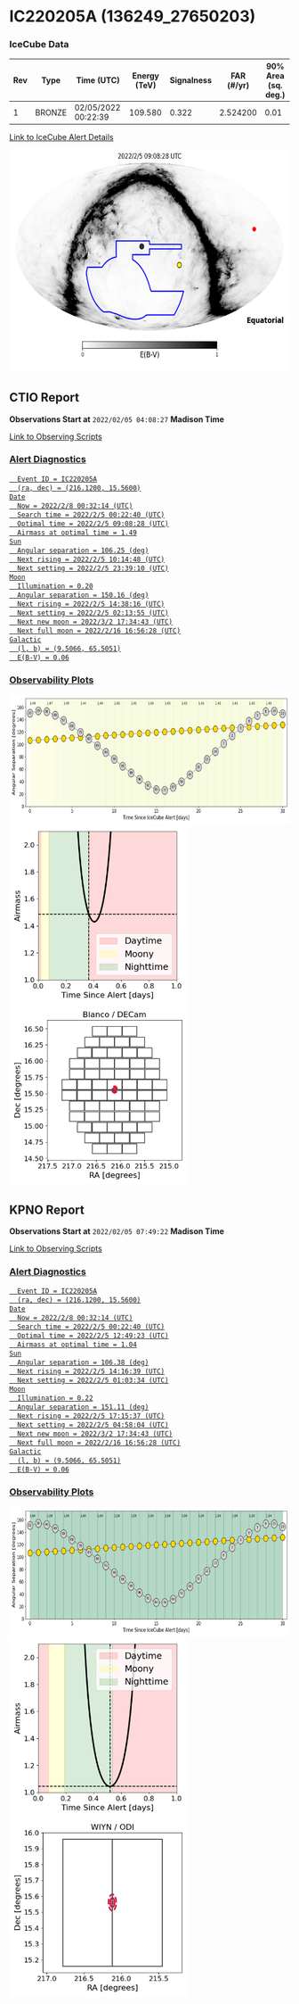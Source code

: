 # IC220205A (136249_27650203)

### IceCube Data

| Rev | Type | Time (UTC) | Energy (TeV) | Signalness | FAR (#/yr) | 90% Area (sq. deg.) |
| --- | --- | --- | --- | --- | --- | --- |
| 1 | BRONZE | 02/05/2022  00:22:39 | 109.580 | 0.322 | 2.524200 | 0.01 |

<a href="https://gcn.gsfc.nasa.gov/gcn/notices_amon_g_b/136249_27650203.amon" target="_blank">Link to IceCube Alert Details</a>

<a href="https://rmorgan10.github.io/AlertMonitoring/IC220205A_1/CTIO_skymap.png" target="_blank">
  <img src="CTIO_skymap.png" alt="CTIO Skymap" style="width:700px;height:400px;">
</a>


## CTIO Report

**Observations Start at**  `2022/02/05 04:08:27`  **Madison Time**

<a href="https://github.com/rmorgan10/AlertMonitoring/blob/main/IC220205A_1/CTIO.json" target="_blank">Link to Observing Scripts

### Alert Diagnostics

```Event
  Event ID = IC220205A
  (ra, dec) = (216.1200, 15.5600)
Date
  Now = 2022/2/8 00:32:14 (UTC)
  Search time = 2022/2/5 00:22:40 (UTC)
  Optimal time = 2022/2/5 09:08:28 (UTC)
  Airmass at optimal time = 1.49
Sun
  Angular separation = 106.25 (deg)
  Next rising = 2022/2/5 10:14:48 (UTC)
  Next setting = 2022/2/5 23:39:10 (UTC)
Moon
  Illumination = 0.20
  Angular separation = 150.16 (deg)
  Next rising = 2022/2/5 14:38:16 (UTC)
  Next setting = 2022/2/5 02:13:55 (UTC)
  Next new moon = 2022/3/2 17:34:43 (UTC)
  Next full moon = 2022/2/16 16:56:28 (UTC)
Galactic
  (l, b) = (9.5066, 65.5051)
  E(B-V) = 0.06
```
### Observability Plots

<a href="https://rmorgan10.github.io/AlertMonitoring/IC220205A_1/CTIO_forecast.png" target="_blank">
  <img src="CTIO_forecast.png" alt="CTIO Forecast" style="width:700px;height:233px;">
</a>

<a href="https://rmorgan10.github.io/AlertMonitoring/IC220205A_1/CTIO_airmass.png" target="_blank">
  <img src="CTIO_airmass.png" alt="CTIO Airmass" style="width:320px;height:320px;">
</a>
<a href="https://rmorgan10.github.io/AlertMonitoring/IC220205A_1/CTIO_fov.png" target="_blank">
  <img src="CTIO_fov.png" alt="CTIO FoV" style="width:320px;height:320px;">
</a>


## KPNO Report

**Observations Start at**  `2022/02/05 07:49:22`  **Madison Time**

<a href="https://github.com/rmorgan10/AlertMonitoring/blob/main/IC220205A_1/KPNO.json" target="_blank">Link to Observing Scripts

### Alert Diagnostics

```Event
  Event ID = IC220205A
  (ra, dec) = (216.1200, 15.5600)
Date
  Now = 2022/2/8 00:32:14 (UTC)
  Search time = 2022/2/5 00:22:40 (UTC)
  Optimal time = 2022/2/5 12:49:23 (UTC)
  Airmass at optimal time = 1.04
Sun
  Angular separation = 106.38 (deg)
  Next rising = 2022/2/5 14:16:39 (UTC)
  Next setting = 2022/2/5 01:03:34 (UTC)
Moon
  Illumination = 0.22
  Angular separation = 151.11 (deg)
  Next rising = 2022/2/5 17:15:37 (UTC)
  Next setting = 2022/2/5 04:58:04 (UTC)
  Next new moon = 2022/3/2 17:34:43 (UTC)
  Next full moon = 2022/2/16 16:56:28 (UTC)
Galactic
  (l, b) = (9.5066, 65.5051)
  E(B-V) = 0.06
```
### Observability Plots

<a href="https://rmorgan10.github.io/AlertMonitoring/IC220205A_1/KPNO_forecast.png" target="_blank">
  <img src="KPNO_forecast.png" alt="KPNO Forecast" style="width:700px;height:233px;">
</a>

<a href="https://rmorgan10.github.io/AlertMonitoring/IC220205A_1/KPNO_airmass.png" target="_blank">
  <img src="KPNO_airmass.png" alt="KPNO Airmass" style="width:320px;height:320px;">
</a>
<a href="https://rmorgan10.github.io/AlertMonitoring/IC220205A_1/KPNO_fov.png" target="_blank">
  <img src="KPNO_fov.png" alt="KPNO FoV" style="width:320px;height:320px;">
</a>

